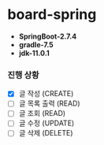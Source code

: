 # board-spring

- **SpringBoot-2.7.4**
- **gradle-7.5**
- **jdk-11.0.1**

### 진행 상황
- [X] 글 작성 (CREATE)
- [ ] 글 목록 출력 (READ)
- [ ] 글 조회 (READ)
- [ ] 글 수정 (UPDATE)
- [ ] 글 삭제 (DELETE)